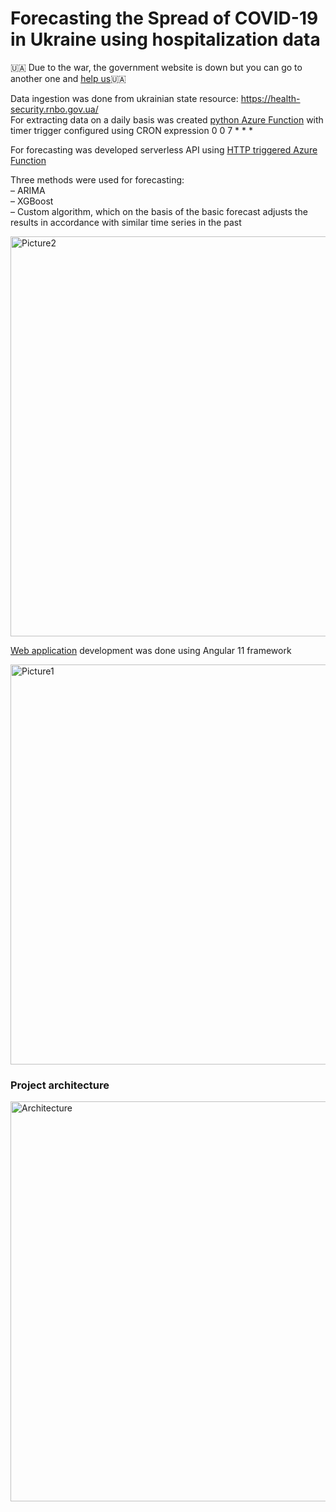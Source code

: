 <h1> Forecasting the Spread of COVID-19 in Ukraine using hospitalization data </h1>

<p>🇺🇦 Due to the war, the government website is down but you can go to another one and <a href="help us](https://health-security.rnbo.gov.ua/">help us</a>🇺🇦</p>

<p>Data ingestion was done from ukrainian state resource: <a href="https://health-security.rnbo.gov.ua/">https://health-security.rnbo.gov.ua/</a><br> For extracting data on a daily basis was created <a href="https://github.com/sharp000000/covid19-forecasting/tree/master/HospitalizationDataReplenishment(Timer)">python Azure Function</a> with timer trigger configured using CRON expression 0 0 7 * * *</p> 

<p>For forecasting was developed serverless API using <a href="https://github.com/sharp000000/covid19-forecasting/tree/master/HospitalizationForecast">HTTP triggered Azure Function</a></p>
<p>Three methods were used for forecasting: 
<br>  – ARIMA 
<br>  – XGBoost 
<br>  – Custom algorithm, which on the basis of the basic forecast adjusts the results in accordance with similar time series in the past
 </p>
<img width="640" alt="Picture2" src="https://user-images.githubusercontent.com/35422257/130325006-2349cf11-4d40-4d4a-bd66-b86cdec59093.png">

<p><a href="https://github.com/sharp000000/covid19-forecasting-web">Web application</a> development was done using Angular 11 framework</p>
<img width="640" alt="Picture1" src="https://user-images.githubusercontent.com/35422257/130324524-de82487a-3315-44c9-9b22-6a001a0f59cd.png"> 

<h3> Project architecture </h3>
<img class="center" width="640" alt="Architecture" src="https://user-images.githubusercontent.com/35422257/129712267-e26cd4f5-d703-4dcb-9ce6-c5386d1c6901.png">
